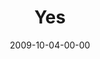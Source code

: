 ---
layout: message
category: message
series: "Commitment"
title: "Yes"
date: 2009-10-04-00-00
message_id: 584
---